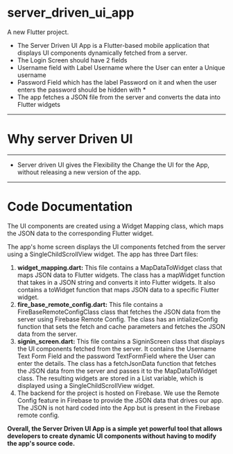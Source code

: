 # server_driven_ui_app

A new Flutter project.

- The Server Driven UI App is a Flutter-based mobile application that displays UI components dynamically fetched from a server.
- The Login Screen should have 2 fields 
- Username field with Label Username where the User can enter a Unique username 
- Password Field which has the label Password on it and when the user enters the password should be hidden with *
- The app fetches a JSON file from the server and converts the data into Flutter widgets

---

# Why server Driven UI

---

- Server driven UI gives the Flexibility the Change the UI for the App, without releasing a new version of the app.

---

# Code Documentation

The UI components are created using a Widget Mapping class, which maps the JSON data to the corresponding Flutter widget.

The app's home screen displays the UI components fetched from the server using a SingleChildScrollView widget. The app has three Dart files:

1. **widget_mapping.dart:** This file contains a MapDataToWidget class that maps JSON data to Flutter widgets. The class has a mapWidget function that takes in a JSON string and converts it into Flutter widgets. It also contains a toWidget function that maps JSON data to a specific Flutter widget.
2. **fire_base_remote_config.dart:** This file contains a FireBaseRemoteConfigClass class that fetches the JSON data from the server using Firebase Remote Config. The class has an intializeConfig function that sets the fetch and cache parameters and fetches the JSON data from the server.
3. **signin_screen.dart:** This file contains a SigninScreen class that displays the UI components fetched from the server. It contains the Username Text Form Field and the password TextFormField where the User can enter the details. The class has a fetchJsonData function that fetches the JSON data from the server and passes it to the MapDataToWidget class. The resulting widgets are stored in a List variable, which is displayed using a SingleChildScrollView widget.
4. The backend for the project is hosted on Firebase. We use the Remote Config feature in Firebase to provide the JSON data that drives our app. The JSON is not hard coded into the App but is present in the Firebase remote config.

**Overall, the Server Driven UI App is a simple yet powerful tool that allows developers to create dynamic UI components without having to modify the app's source code.**
